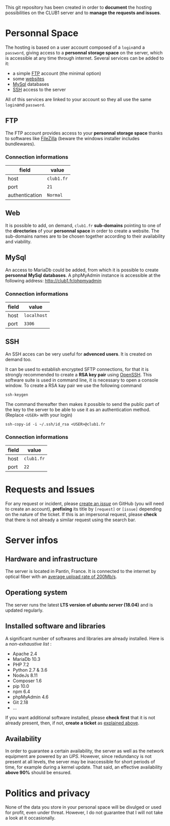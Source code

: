 This git repository has been created in order to **document** the hosting possibilities on the CLUB1 server and to **manage the requests and issues**.


# Personnal Space

The hosting is based on a user account composed of a `login`and a `password`, giving access to a **personnal storage space** on the server, which is accessible at any time through internet. Several services can be added to it:

-   a simple [FTP](#ftp) account (the minimal option)
-   some [websites](#web)
-   [MySql](#mysql) databases
-   [SSH](#ssh) access to the server

All of this services are linked to your account so they all use the same `login`and `password`.

## FTP

The FTP account provides access to your **personnal storage space** thanks to softwares like [FileZilla](https://filezilla-project.org/download.php?type=client) (beware the windows installer includes bundlewares).

### Connection informations

| field            | value      |
| ---------------- | ---------- |
| host             | `club1.fr` |
| port             | `21`       |
| authentication   | `Normal`   |

## Web

It is possible to add, on demand, `club1.fr` **sub-domains** pointing to one of the **directories** of your **personnal space** in order to create a website. The sub-domains names are to be chosen together according to their availability and viability.

## MySql

An access to MariaDb could be added, from which it is possible to create **personnal MySql databases**. A phpMyAdmin instance is accessible at the following address: <http://club1.fr/phpmyadmin>

### Connection informations

| field            | value       |
| ---------------- | ----------- |
| host             | `localhost` |
| port             | `3306`      |

## SSH

An SSH acces can be very useful for **advenced users**. It is created on demand too.

It can be used to establish encrypted SFTP connections, for that it is strongly recommended to create a **RSA key pair** using [OpenSSH](https://fr.wikipedia.org/wiki/OpenSSH). This software suite is used in command line, it is necessary to open a console window. To create a RSA kay pair we use the following command

```$
ssh-keygen
```

The command thereafter then makes it possible to send the public part of the key to the server to be able to use it as an authentication method. (Replace `<USER>` with your login)

```$
ssh-copy-id -i ~/.ssh/id_rsa <USER>@club1.fr
```

### Connection informations

| field            | value      |
| ---------------- | ---------- |
| host             | `club1.fr` |
| port             | `22`       |


# Requests and Issues

For any request or incident, please [create an _issue_](https://github.com/club-1/hosting/issues) on GitHub (you will need to create an account), **prefixing** its title by `[request]` or `[issue]` depending on the nature of the ticket. If this is an impersonal request, please **check** that there is not already a similar request using the search bar.


# Server infos

## Hardware and infrastructure

The server is located in Pantin, France. It is connected to the internet by optical fiber with an [average upload rate of 200Mb/s](https://www.nperf.com/r/338260996-nDOmVdkc).

## Operationg system

The server runs the latest **LTS version of _ubuntu server_ (18.04)** and is updated regularly.

## Installed software and libraries

A significant number of softwares and libraries are already installed. Here is a _non-exhaustive list_ :
-   Apache 2.4
-   MariaDb 10.3
-   PHP 7.2
-   Python 2.7 & 3.6
-   NodeJs 8.11
-   Composer 1.6
-   pip 10.0
-   npm 6.4
-   phpMyAdmin 4.6
-   Git 2.18
-   ...

If you want additional software installed, please **check first** that it is not already present, then, if not, **create a ticket** as [explained above](#requests-and-issues).

## Availability

In order to guarantee a certain availability, the server as well as the network equipment are powered by an _UPS_. However, since redundancy is not present at all levels, the server may be inaccessible for short periods of time, for example during a kernel update. That said, an effective availability **above 90%** should be ensured.

# Politics and privacy

None of the data you store in your personal space will be divulged or used for profit, even under threat. However, I do not guarantee that I will not take a look at it occasionally.